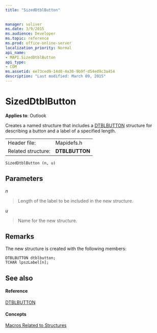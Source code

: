 ```yaml
---
title: "SizedDtblButton"
 
 
manager: soliver
ms.date: 3/9/2015
ms.audience: Developer
ms.topic: reference
ms.prod: office-online-server
localization_priority: Normal
api_name:
- MAPI.SizedDtblButton
api_type:
- COM
ms.assetid: ee73ced9-14d8-4a30-9b9f-d54ed9c3a454
description: "Last modified: March 09, 2015"
---
```


# SizedDtblButton

  
  
**Applies to**: Outlook 
  
Creates a named structure that includes a [DTBLBUTTON](dtblbutton.md) structure for describing a button and a label of a specified length. 
  
|||
|:-----|:-----|
|Header file:  <br/> |Mapidefs.h  <br/> |
|Related structure:  <br/> |**DTBLBUTTON** <br/> |
   
```
SizedDtblButton (n, u)
```

## Parameters

 _n_
  
> Length of the label to be included in the new structure.
    
 _u_
  
> Name for the new structure.
    
## Remarks

The new structure is created with the following members:
  
```
DTBLBUTTON dtblbutton;
TCHAR lpszLabel[n];

```

## See also

#### Reference

[DTBLBUTTON](dtblbutton.md)
#### Concepts

[Macros Related to Structures](macros-related-to-structures.md)

